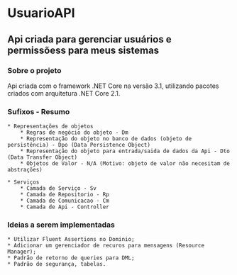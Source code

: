 # UsuarioAPI
## Api criada para gerenciar usuários e permissõess para meus sistemas

### Sobre o projeto
Api criada com o framework .NET Core na versão 3.1, utilizando pacotes criados com arquitetura .NET Core 2.1. 

### Sufixos - Resumo
    * Representações de objetos
        * Regras de negócio do objeto - Dm
        * Representação do objeto no banco de dados (objeto de persistência) - Dpo (Data Persistence Object)
        * Representação do objeto para entrada/saida de dados da Api - Dto (Data Transfer Object)
        * Objetos de Valor - N/A (Motivo: objeto de valor não necesitam de abstrações)

    * Serviços
        * Camada de Serviço - Sv
        * Camada de Repositorio - Rp
        * Camada de Comunicacao - Cm
        * Camada de Api - Controller

### Ideias a serem implementadas
    * Utilizar Fluent Assertions no Dominio;
    * Adicionar um gerenciador de recuros para mensagens (Resource Manager);
    * Padrão de retorno de queries para DML;
    * Padrão de segurança, tabelas.